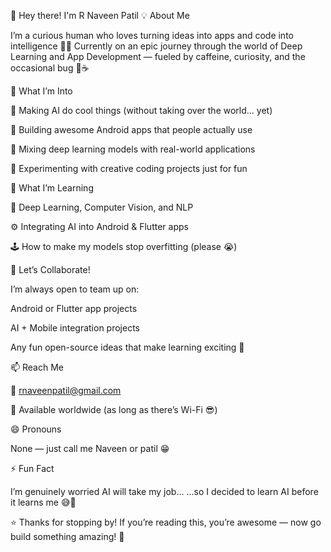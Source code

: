 👋 Hey there! I'm R Naveen Patil
💡 About Me

I’m a curious human who loves turning ideas into apps and code into intelligence 🧠📱
Currently on an epic journey through the world of Deep Learning and App Development — fueled by caffeine, curiosity, and the occasional bug 🐛☕

👀 What I’m Into

🤖 Making AI do cool things (without taking over the world… yet)

📱 Building awesome Android apps that people actually use

💬 Mixing deep learning models with real-world applications

🧩 Experimenting with creative coding projects just for fun

🌱 What I’m Learning

🧠 Deep Learning, Computer Vision, and NLP

⚙️ Integrating AI into Android & Flutter apps

🕹️ How to make my models stop overfitting (please 😭)

💞️ Let’s Collaborate!

I’m always open to team up on:

Android or Flutter app projects

AI + Mobile integration projects

Any fun open-source ideas that make learning exciting 🚀

📫 Reach Me

📧 rnaveenpatil@gmail.com

📍 Available worldwide (as long as there’s Wi-Fi 😎)

😄 Pronouns

None — just call me Naveen or patil 😁

⚡ Fun Fact


I’m genuinely worried AI will take my job...
...so I decided to learn AI before it learns me 😅🤖

⭐ Thanks for stopping by! If you’re reading this, you’re awesome — now go build something amazing! 💪
